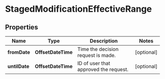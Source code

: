 

# StagedModificationEffectiveRange


## Properties

| Name | Type | Description | Notes |
|------------ | ------------- | ------------- | -------------|
|**fromDate** | **OffsetDateTime** | Time the decision request is made. |  [optional] |
|**untilDate** | **OffsetDateTime** | ID of user that approved the request. |  [optional] |



